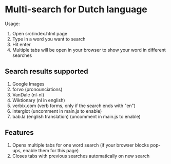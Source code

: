 # Multi-search for Dutch language
Usage:
1. Open src/index.html page
2. Type in a word you want to search
3. Hit enter
4. Multiple tabs will be open in your browser to show your word in different searches

## Search results supported
1. Google Images
2. forvo (pronounciations)
3. VanDale (nl-nl)
4. Wiktionary (nl in english)
5. verbix.com (verb forms, only if the search ends with "en")
6. interglot (uncomment in main.js to enable)
7. bab.la (english translation) (uncomment in main.js to enable)

## Features
1. Opens multiple tabs for one word search (if your browser blocks pop-ups, enable them for this page)
2. Closes tabs with previous searches automatically on new search
